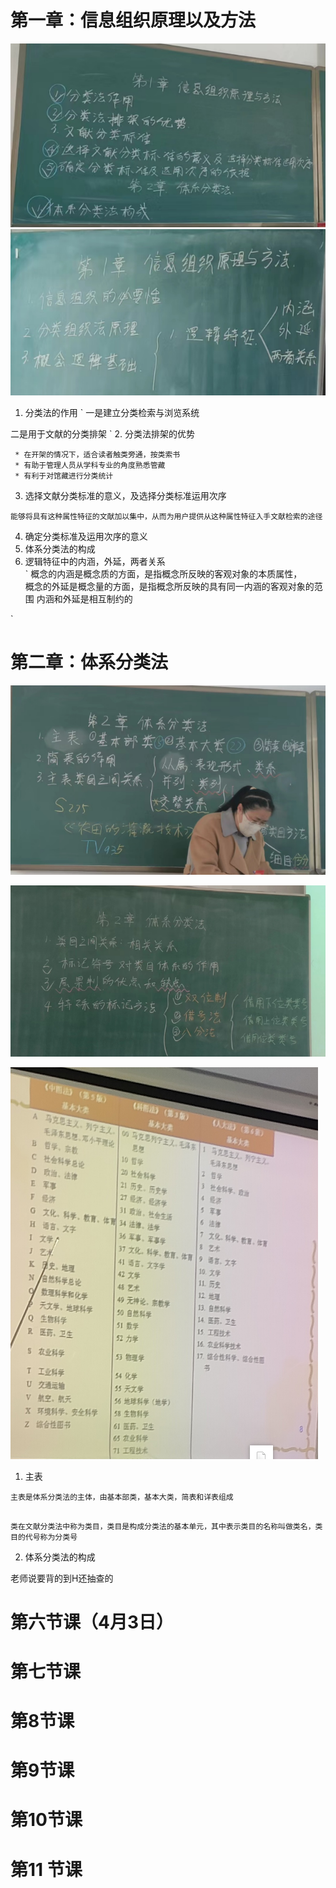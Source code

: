 

# 第一章：信息组织原理以及方法
![](./Img/1.png)
![](./Img/4.png)

1. 分类法的作用
`
一是建立分类检索与浏览系统

二是用于文献的分类排架
`
2. 分类法排架的优势
```
 * 在开架的情况下，适合读者触类旁通，按类索书
 * 有助于管理人员从学科专业的角度熟悉管藏
 * 有利于对馆藏进行分类统计
```

3. 选择文献分类标准的意义，及选择分类标准运用次序

```
能够将具有这种属性特征的文献加以集中，从而为用户提供从这种属性特征入手文献检索的途径
```
4. 确定分类标准及运用次序的意义
5. 体系分类法的构成
6. 逻辑特征中的内涵，外延，两者关系    
`
概念的内涵是概念质的方面，是指概念所反映的客观对象的本质属性，      
概念的外延是概念量的方面，是指概念所反映的具有同一内涵的客观对象的范围
内涵和外延是相互制约的

`

# 第二章：体系分类法
![](./Img/2.png)        

![](./Img/3.png)        


![](./Img/5.png)      

1. 主表
```
主表是体系分类法的主体，由基本部类，基本大类，简表和详表组成


```

```
类在文献分类法中称为类目，类目是构成分类法的基本单元，其中表示类目的名称叫做类名，类目的代号称为分类号
```



2. 体系分类法的构成

老师说要背的到H还抽查的



# 第六节课（4月3日）

# 第七节课


# 第8节课


# 第9节课

# 第10节课

# 第11 节课
